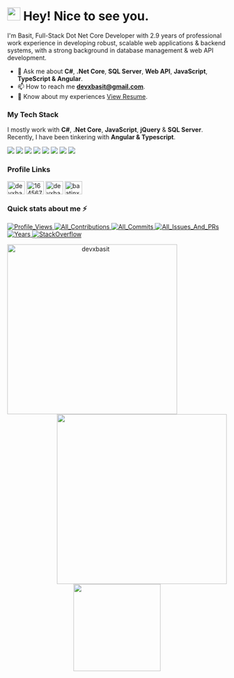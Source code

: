 <h1><img src="https://emojis.slackmojis.com/emojis/images/1531849430/4246/blob-sunglasses.gif?1531849430" width="30"/> Hey! Nice to see you.</h1>

<p>I'm Basit, Full-Stack Dot Net Core Developer with 2.9 years of professional work experience in developing robust, scalable web
applications & backend systems, with a strong background in database management & web API development.</p>

- 💬 Ask me about **C#**, **.Net Core**, **SQL Server**, **Web API**, **JavaScript**, **TypeScript & Angular**.
- 📫 How to reach me **devxbasit@gmail.com**.
- 📄 Know about my experiences [View Resume](https://drive.google.com/file/d/1a4l7aCZzk0dE83wmvvd2C4o8-OgH_2Tl/view?usp=sharing).

### My Tech Stack

I mostly work with **C#**, **.Net Core**, **JavaScript**, **jQuery** & **SQL Server**. Recently, I have been tinkering with **Angular & Typescript**.
<p>
<img src="https://img.shields.io/badge/C%23-239120?style=for-the-badge&logo=c-sharp&logoColor=#8065d8" />
<img src="https://img.shields.io/badge/Microsoft%20SQL%20Server-CC2927.svg?style=for-the-badge&logo=Microsoft-SQL-Server&logoColor=white" />
<img src="https://img.shields.io/badge/JavaScript-F7DF1E.svg?style=for-the-badge&logo=JavaScript&logoColor=black" />
<img src="https://img.shields.io/badge/jQuery-0769AD.svg?style=for-the-badge&logo=jQuery&logoColor=white" />
<img src="https://img.shields.io/badge/bootstrap-%238511FA.svg?style=for-the-badge&logo=bootstrap&logoColor=white" />
<img src="https://img.shields.io/badge/CSS3-1572B6.svg?style=for-the-badge&logo=CSS3&logoColor=white" />
<img src="https://img.shields.io/badge/Angular-DD0031?style=for-the-badge&logo=angular&logoColor=white" />
<img src="https://img.shields.io/badge/TypeScript-3178C6.svg?style=for-the-badge&logo=TypeScript&logoColor=white" />
</p>

### Profile Links

<p align="left">
<a target="_blank" href="https://linkedin.com/in/devxbasit"><img align="center" src="https://raw.githubusercontent.com/rahuldkjain/github-profile-readme-generator/master/src/images/icons/Social/linked-in-alt.svg" alt="devxbasit" height="30" width="40" /></a>
<a target="_blank" href="https://stackoverflow.com/users/16456741"><img align="center" src="https://raw.githubusercontent.com/rahuldkjain/github-profile-readme-generator/master/src/images/icons/Social/stack-overflow.svg" alt="16456741" height="30" width="40" /></a>
<a target="_blank" href="https://www.leetcode.com/devxbasit"><img align="center" src="https://raw.githubusercontent.com/rahuldkjain/github-profile-readme-generator/master/src/images/icons/Social/leet-code.svg" alt="devxbasit" height="30" width="40" /></a>
<a target="_blank" href="https://auth.geeksforgeeks.org/user/baatinx/practice/"><img align="center" src="https://raw.githubusercontent.com/rahuldkjain/github-profile-readme-generator/master/src/images/icons/Social/geeks-for-geeks.svg" alt="baatinx/profile" height="30" width="40" /></a>
</p>

### Quick stats about me ⚡
<p>
<!-- Profile Views -->
  <a target="_blank" href="https://github.com/devxbasit/devxbasit">
    <img src="https://komarev.com/ghpvc/?username=devxbasit&label=ProfileViews" alt="Profile_Views"/>
  </a>
<!-- GitHub Contributions Badge -->
  <a target="_blank" href="https://github.com/devxbasit?tab=repositories">
    <img src="https://badges.strrl.dev/contributions/all/devxbasit" alt="All_Contributions"/>
  </a>
<!-- GitHub Commits Badge -->
  <a target="_blank" href="https://github.com/devxbasit?tab=repositories">
    <img src="https://badges.strrl.dev/commits/all/devxbasit" alt="All_Commits"/>
  </a>
<!-- GitHub Issues and PRs Badge -->
  <a target="_blank" href="https://github.com/devxbasit?tab=repositories">
    <img src="https://badges.strrl.dev/issues-and-prs/all/devxbasit" alt="All_Issues_And_PRs"/>
  </a>
<!-- GitHub Membership Years Badge -->
  <a target="_blank" href="https://github.com/devxbasit/devxbasit">
    <img src="https://badges.strrl.dev/years/devxbasit" alt="Years" />
  </a>
<!-- Stackoverflow badge -->
  <a target="_blank" href="https://stackoverflow.com/users/16456741/">
    <img src="https://stackoverflow-badge.vercel.app/?userID=16456741" style="border-bottom:1px solid gray" alt="StackOverflow"/>
  </a>
</p>

<p align=center>
  <div align=center>
    <a target="_blank" href="https://github.com/devxbasit/github-readme-streak-stats" title="Go to Source">
      <img align="left" width=390 src="https://streak-stats.demolab.com/?user=devxbasit&theme=react&border=61dafb&hide_border=true" alt="devxbasit" />
    </a>
    <a target="_blank" href="https://github.com/devxbasit/github-readme-stats" title="Go to Source">
      <img align="right" width=390 src="https://github-readme-stats.vercel.app/api?username=devxbasit&show_icons=true&theme=react&border_color=61dafb&hide_border=true" />
    </a>
  </div>
  <br><br><br><br><br><br><br><br><br>
  <div align=center>
    <a target="_blank" href="https://github.com/devxbasit/github-readme-stats">
      <img height=200 align="center" src="https://github-readme-stats.vercel.app/api/top-langs/?username=devxbasit&title_color=61dafb&text_color=ffffff&icon_color=61dafb&bg_color=20232a&langs_count=8&layout=compact&border_color=61dafb&hide_border=true&size_weight=0.5&count_weight=0.5" />
    </a>
  </div>
  <br>
</p>
